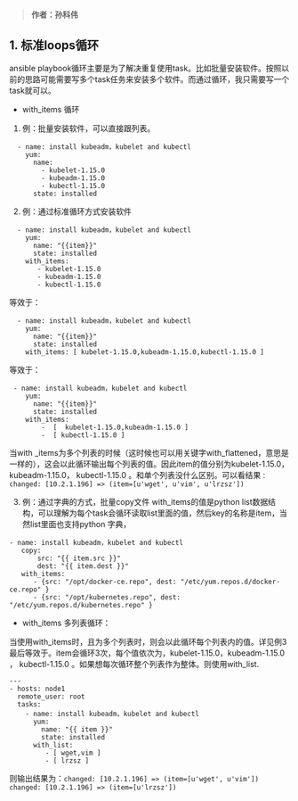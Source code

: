 > #### 作者：孙科伟
## 1. 标准loops循环
ansible playbook循环主要是为了解决重复使用task。比如批量安装软件。按照以前的思路可能需要写多个task任务来安装多个软件。而通过循环，我只需要写一个task就可以。
* with_items 循环
1.  例：批量安装软件，可以直接跟列表。

```
  - name: install kubeadm，kubelet and kubectl
    yum:
      name:
        - kubelet-1.15.0
        - kubeadm-1.15.0 
        - kubectl-1.15.0
      state: installed 
```

2. 例：通过标准循环方式安装软件
  
```
  - name: install kubeadm，kubelet and kubectl
    yum:
      name: "{{item}}"
      state: installed 
    with_items:
       - kubelet-1.15.0
       - kubeadm-1.15.0 
       - kubectl-1.15.0  
```

等效于：
```
  - name: install kubeadm，kubelet and kubectl
    yum:
      name: "{{item}}"
      state: installed 
    with_items: [ kubelet-1.15.0,kubeadm-1.15.0,kubectl-1.15.0 ]
```

等效于：
```
 - name: install kubeadm，kubelet and kubectl
    yum:
      name: "{{item}}"
      state: installed 
    with_items:
        -  [  kubelet-1.15.0,kubeadm-1.15.0 ]
        -  [ kubectl-1.15.0 ]
```
当with _items为多个列表的时候（这时候也可以用关键字with_flattened，意思是一样的），这会以此循环输出每个列表的值。因此item的值分别为kubelet-1.15.0，kubeadm-1.15.0， kubectl-1.15.0 。和单个列表没什么区别。可以看结果```：changed: [10.2.1.196] => (item=[u'wget', u'vim', u'lrzsz'])```


  3. 例：通过字典的方式，批量copy文件
     with_items的值是python list数据结构，可以理解为每个task会循环读取list里面的值，然后key的名称是item，当然list里面也支持python 字典，
 ```
 - name: install kubeadm，kubelet and kubectl
    copy:
        src: "{{ item.src }}"
        dest: "{{ item.dest }}"
    with_items:
       - {src: "/opt/docker-ce.repo", dest: "/etc/yum.repos.d/docker-ce.repo" }
       - {src: "/opt/kubernetes.repo", dest: "/etc/yum.repos.d/kubernetes.repo" }
 ```
* with_items 多列表循环：
  
当使用with_items时，且为多个列表时，则会以此循环每个列表内的值。详见例3最后等效于。item会循环3次，每个值依次为，kubelet-1.15.0，kubeadm-1.15.0 ， kubectl-1.15.0 。如果想每次循环整个列表作为整体。则使用with_list.
```
---
- hosts: node1
  remote_user: root
  tasks:
    - name: install kubeadm，kubelet and kubectl
      yum:
        name: "{{ item }}"
        state: installed 
      with_list:
         - [ wget,vim ]
         - [ lrzsz ]
```
则输出结果为：```changed: [10.2.1.196] => (item=[u'wget', u'vim'])
changed: [10.2.1.196] => (item=[u'lrzsz'])```





  